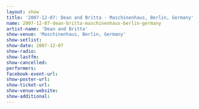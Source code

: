```yaml
---
layout: show
title: '2007-12-07: Dean and Britta - Maschinenhaus, Berlin, Germany'
name: 2007-12-07-dean-britta-maschinenhaus-berlin-germany
artist-name: 'Dean and Britta'
show-venue: 'Maschinenhaus, Berlin, Germany'
show-setlist: 
show-date: 2007-12-07
show-radio: 
show-lastfm: 
show-cancelled: 
performers: 
facebook-event-url: 
show-poster-url: 
show-ticket-url: 
show-venue-website: 
show-additional: 
---
```


